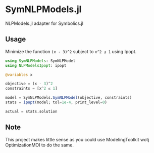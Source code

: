 # SymNLPModels.jl
NLPModels.jl adapter for Symbolics.jl

## Usage
Minimize the function `(x - 3)^2` subject to `x^2 ≤ 1` using Ipopt.
```julia
using SymNLPModels: SymNLPModel
using NLPModelsIpopt: ipopt

@variables x

objective = (x - 3)^2
constraints = [x^2 ≲ 1]

model = SymNLPModels.SymNLPModel(objective, constraints)
stats = ipopt(model; tol=1e-4, print_level=0)

actual = stats.solution
```

## Note
This project makes little sense as you could use ModelingToolkit wotj OptimizationMOI to do the same.